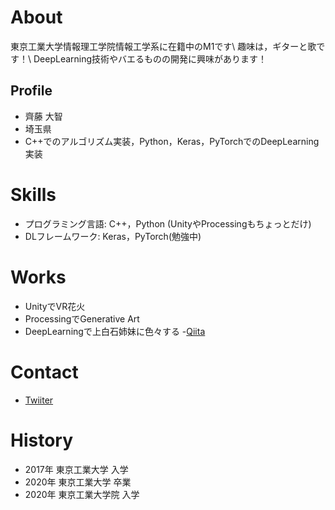 # About
東京工業大学情報理工学院情報工学系に在籍中のM1です\\
趣味は，ギターと歌です！\\
DeepLearning技術やバエるものの開発に興味があります！

## Profile
- 齊藤 大智
- 埼玉県
- C++でのアルゴリズム実装，Python，Keras，PyTorchでのDeepLearning実装

# Skills
- プログラミング言語: C++，Python (UnityやProcessingもちょっとだけ)
- DLフレームワーク: Keras，PyTorch(勉強中)

# Works
- UnityでVR花火
- ProcessingでGenerative Art
- DeepLearningで上白石姉妹に色々する
-[Qiita](https://qiita.com/I_Love_idachi)

# Contact
- [Twiiter](https://twitter.com/dsaito11)

# History
- 2017年 東京工業大学 入学
- 2020年 東京工業大学 卒業
- 2020年 東京工業大学院 入学
